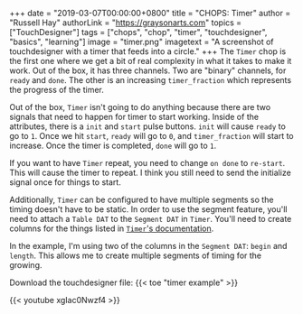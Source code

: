 +++
date = "2019-03-07T00:00:00+0800"
title = "CHOPS: Timer"
author = "Russell Hay"
authorLink = "https://graysonarts.com"
topics = ["TouchDesigner"]
tags = ["chops", "chop", "timer", "touchdesigner", "basics", "learning"]
image = "timer.png"
imagetext = "A screenshot of touchdesigner with a timer that feeds into a circle."
+++
The `Timer` chop is the first one where we get a bit of real complexity in what it takes to make it work.  Out of the box, it has three channels. Two are "binary" channels, for `ready` and `done`. The other is an increasing `timer_fraction` which represents the progress of the timer.

Out of the box, `Timer` isn't going to do anything because there are two signals that need to happen for timer to start working. Inside of the attributes, there is a `init` and `start` pulse buttons.  `init` will cause `ready` to go to `1`. Once we hit `start`, `ready` will go to `0`, and `timer_fraction` will start to increase.  Once the timer is completed, `done` will go to `1`.

If you want to have `Timer` repeat, you need to change `on done` to `re-start`.  This will cause the timer to repeat. I think you still need to send the initialize signal once for things to start.

Additionally, `Timer` can be configured to have multiple segments so the timing doesn't have to be static. In order to use the segment feature, you'll need to attach a `Table DAT` to the `Segment DAT` in `Timer`. You'll need to create columns for the things listed in [`Timer`'s documentation](https://docs.derivative.ca/index.php?title=Timer_CHOP#Parameters_-_Segments_Page).

In the example, I'm using two of the columns in the `Segment DAT`: `begin` and `length`. This allows me to create multiple segments of timing for the growing.

Download the touchdesigner file: {{< toe "timer example" >}}

{{< youtube xgIac0Nwzf4 >}}